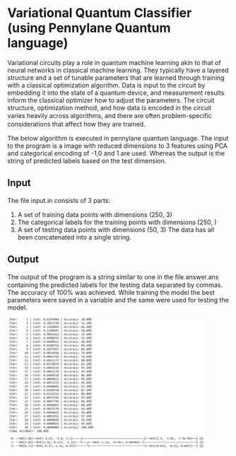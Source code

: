 # Variational Quantum Classifier (using Pennylane Quantum language)

Variational circuits play a role in quantum machine learning akin to that of neural networks in classical machine learning. They typically have a layered structure and a set of tunable parameters that are learned through training with a classical optimization algorithm. Data is input to the circuit by embedding it into the state of a quantum device, and measurement results inform the classical optimizer how to adjust the parameters. The circuit structure, optimization method, and how data is encoded in the circuit varies heavily across algorithms, and there are often problem-speciﬁc considerations that aﬀect how they are trained.


The below algorithm is executed in pennylane quantum language. The input to the program is a image with reduced dimensions to 3 features using PCA and categorical encoding of -1,0 and 1 are used. 
Whereas the output is the string of predicted labels based on the test dimension.  

## Input
The ﬁle input.in consists of 3 parts:
1. A set of training data points with dimensions (250, 3)
2. The categorical labels for the training points with dimensions (250, )
3. A set of testing data points with dimensions (50, 3)
The data has all been concatenated into a single string. 

## Output
The output of the program is a string similar to one in the ﬁle answer.ans containing the predicted labels for the testing data separated by commas.
The accuracy of 100% was achieved. While training the model the best parameters were saved in a variable and the same were used for testing the model.

<img src="VQC_output.JPG" height="300" width="450">
